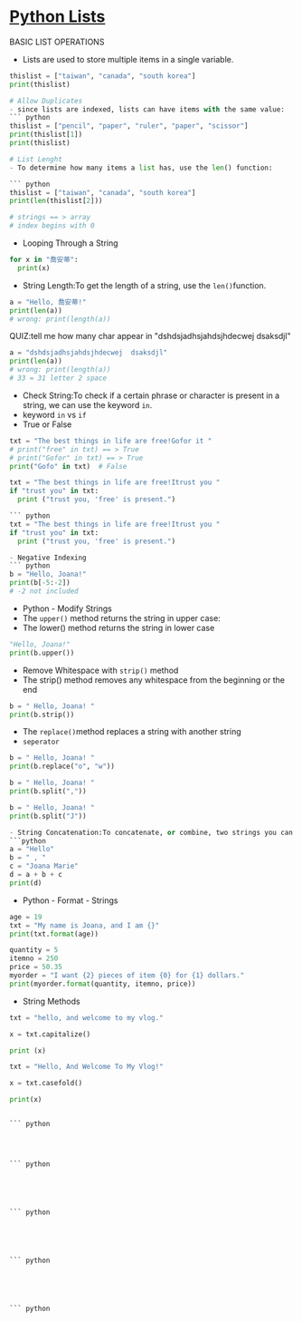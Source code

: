 # [Python Lists](https://www.w3schools.com/python/python_lists.asp)
BASIC LIST OPERATIONS
- Lists are used to store multiple items in a single variable.
``` python
thislist = ["taiwan", "canada", "south korea"]
print(thislist)

# Allow Duplicates 
- since lists are indexed, lists can have items with the same value:
``` python
thislist = ["pencil", "paper", "ruler", "paper", "scissor"]
print(thislist[1])
print(thislist) 

# List Lenght
- To determine how many items a list has, use the len() function:

``` python
thislist = ["taiwan", "canada", "south korea"]
print(len(thislist[2]))

# strings == > array
# index begins with 0
```
- Looping Through a String

``` python
for x in "喬安蒂":
  print(x)
```
- String Length:To get the length of a string, use the `len()`function.
``` python
a = "Hello, 喬安蒂!"
print(len(a))
# wrong: print(length(a))
```

QUIZ:tell me how many char appear in "dshdsjadhsjahdsjhdecwej  dsaksdjl"

``` python
a = "dshdsjadhsjahdsjhdecwej  dsaksdjl"
print(len(a))
# wrong: print(length(a))
# 33 = 31 letter 2 space
```
- Check String:To check if a certain phrase or character is present in a string, we can use the keyword `in`.
- keyword `in` vs `if`
- True or False
``` python
txt = "The best things in life are free!Gofor it "
# print("free" in txt) == > True
# print("Gofor" in txt) == > True
print("Gofo" in txt)  # False
```

``` python
txt = "The best things in life are free!Itrust you "
if "trust you" in txt:
  print ("trust you, 'free' is present.")

``` python
txt = "The best things in life are free!Itrust you "
if "trust you" in txt:
  print ("trust you, 'free' is present.")

- Negative Indexing
``` python
b = "Hello, Joana!"
print(b[-5:-2])
# -2 not included
```
- Python - Modify Strings
- The `upper()` method returns the string in upper case:
- The lower() method returns the string in lower case
``` python
"Hello, Joana!"
print(b.upper())
```
- Remove Whitespace with `strip()` method
- The strip() method removes any whitespace from the beginning or the end
``` python
b = " Hello, Joana! "
print(b.strip())
```
- The `replace()`method replaces a string with another string
- `seperator`
``` python
b = " Hello, Joana! "
print(b.replace("o", "w"))
```

```python
b = " Hello, Joana! "
print(b.split(","))
```

```python
b = " Hello, Joana! "
print(b.split("J"))

- String Concatenation:To concatenate, or combine, two strings you can use the `+` operator.
```python
a = "Hello"
b = " , "
c = "Joana Marie"
d = a + b + c
print(d)
```

- Python - Format - Strings
```python
age = 19
txt = "My name is Joana, and I am {}"
print(txt.format(age))
```


```python
quantity = 5
itemno = 250
price = 50.35
myorder = "I want {2} pieces of item {0} for {1} dollars."
print(myorder.format(quantity, itemno, price))
```
- String Methods

```python
txt = "hello, and welcome to my vlog."

x = txt.capitalize()

print (x)
```


```python
txt = "Hello, And Welcome To My Vlog!"

x = txt.casefold()

print(x)


``` python 




``` python 





``` python 





``` python 





``` python 




